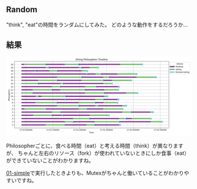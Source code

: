 ## Random

"think", "eat"の時間をランダムにしてみた。
どのような動作をするだろうか…

## 結果

![Result: random 20 Philos](static/Figure_1.png)

Philosopherごとに、食べる時間（eat）と考える時間（think）が異なりますが、
ちゃんと左右のリソース（fork）が使われていないときにしか食事（eat）ができていないことがわかりますね。

[01-simple](../01-simple)で実行したときよりも、Mutexがちゃんと働いていることがわかりやすいですね。
